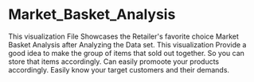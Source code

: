 # Market_Basket_Analysis
This visualization File Showcases the Retailer's favorite choice Market Basket Analysis after Analyzing the Data set.
This visualization Provide a good idea to make the group of items that sold out together.
So you can store that items accordingly.
Can easily promoote your products accordingly.
Easily know your target customers and their demands.
